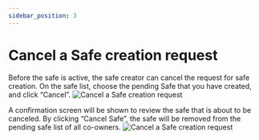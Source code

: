 ```yaml
---
sidebar_position: 3
---
```


# Cancel a Safe creation request
Before the safe is active, the safe creator can cancel the request for safe creation. On the safe list, choose the pending Safe that you have created, and click “Cancel”.
![Cancel a Safe creation request](/img/pyxis-safe/cancel_safe_1.png)

A confirmation screen will be shown to review the safe that is about to be canceled. By clicking “Cancel Safe”, the safe will be removed from the pending safe list of all co-owners.
![Cancel a Safe creation request](/img/pyxis-safe/cancel_safe_1.png)
